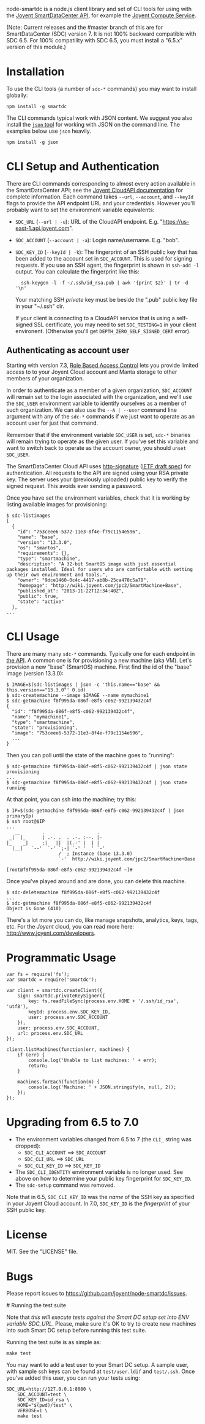 node-smartdc is a node.js client library and set of CLI tools for using with
the [Joyent SmartDataCenter API](http://apidocs.joyent.com/cloudapi/), for
example the [Joyent Compute
Service](http://www.joyent.com/products/compute-service).

(Note: Current releases and the #master branch of this are for SmartDataCenter
(SDC) version 7.  It is not 100% backward compatible with SDC 6.5. For 100%
compatility with SDC 6.5, you must install a "6.5.x" version of this module.)


# Installation

To use the CLI tools (a number of `sdc-*` commands) you may want to install
globally:

    npm install -g smartdc

The CLI commands typical work with JSON content. We suggest you also install
the [`json` tool](https://github.com/trentm/json) for working with JSON on the
command line. The examples below use `json` heavily.

    npm install -g json


# CLI Setup and Authentication

There are CLI commands corresponding to almost every action available in the
SmartDataCenter API; see the [Joyent CloudAPI
documentation](http://apidocs.joyent.com/cloudapi/) for complete information.
Each command takes `--url`, `--account`, and `--keyId` flags to provide the
API endpoint URL and your credentials. However you'll probably want to set
the environment variable equivalents:

* `SDC_URL` (`--url | -u`): URL of the CloudAPI endpoint. E.g.
  "https://us-east-1.api.joyent.com".
* `SDC_ACCOUNT` (`--account | -a`): Login name/username. E.g. "bob".
* `SDC_KEY_ID` (`--keyId | -k`): The fingerprint of an SSH public key that has
  been added to the account set in `SDC_ACCOUNT`. This is used for signing
  requests. If you use an SSH agent, the fingerprint is shown in `ssh-add -l`
  output. You can calculate the fingerprint like this:

        ssh-keygen -l -f ~/.ssh/id_rsa.pub | awk '{print $2}' | tr -d '\n'

  Your matching SSH *private* key must be beside the ".pub" public key file
  in your "~/.ssh" dir.
  
  If your client is connecting to a CloudAPI service that is using a self-signed
  SSL certificate, you may need to set `SDC_TESTING=1` in your client environent.
  (Otherwise you'll get `DEPTH_ZERO_SELF_SIGNED_CERT` error).

## Authenticating as account user

Starting with version 7.3, [Role Based Access Control](https://apidocs.joyent.com/rbac)
lets you provide limited access to to your Joyent Cloud account and Manta
storage to other members of your organization.

In order to authenticate as a member of a given organization, `SDC_ACCOUNT`
will remain set to the login associated with the organization, and we'll use
the `SDC_USER` environment variable to identify ourselves as a member of such
organization. We can also use the `--A | --user` command line argument with
any of the `sdc-*` commands if we just want to operate as an account user for
just that command.

Remember that if the environment variable `SDC_USER` is set, `sdc-*` binaries
will remain trying to operate as the given user. If you've set this variable and
want to switch back to operate as the account owner, you should
`unset SDC_USER`.


The SmartDataCenter Cloud API uses
[http-signature](https://github.com/joyent/node-http-signature) ([IETF draft
spec](http://tools.ietf.org/id/draft-cavage-http-signatures-00.txt)) for
authentication. All requests to the API are signed using your RSA private key.
The server uses your (previously uploaded) public key to verify the signed
request. This avoids ever sending a password.

Once you have set the environment variables, check that it is working by
listing available images for provisioning:

    $ sdc-listimages
    [
      {
        "id": "753ceee6-5372-11e3-8f4e-f79c1154e596",
        "name": "base",
        "version": "13.3.0",
        "os": "smartos",
        "requirements": {},
        "type": "smartmachine",
        "description": "A 32-bit SmartOS image with just essential packages installed. Ideal for users who are comfortable with setting up their own environment and tools.",
        "owner": "9dce1460-0c4c-4417-ab8b-25ca478c5a78",
        "homepage": "http://wiki.joyent.com/jpc2/SmartMachine+Base",
        "published_at": "2013-11-22T12:34:40Z",
        "public": true,
        "state": "active"
      },
    ...


# CLI Usage

There are many many `sdc-*` commands. Typically one for each endpoint in
[the API](http://apidocs.joyent.com/cloudapi/). A common one is for provisioning
a new machine (aka VM). Let's provision a new "base" (SmartOS) machine. First
find the id of the "base" image (version 13.3.0):

    $ IMAGE=$(sdc-listimages | json -c 'this.name=="base" && this.version=="13.3.0"' 0.id)
    $ sdc-createmachine --image $IMAGE --name mymachine1
    $ sdc-getmachine f8f995da-086f-e8f5-c062-992139432c4f
    {
      "id": "f8f995da-086f-e8f5-c062-992139432c4f",
      "name": "mymachine1",
      "type": "smartmachine",
      "state": "provisioning",
      "image": "753ceee6-5372-11e3-8f4e-f79c1154e596",
      ...
    }

Then you can poll until the state of the machine goes to "running":

    $ sdc-getmachine f8f995da-086f-e8f5-c062-992139432c4f | json state
    provisioning
    ...
    $ sdc-getmachine f8f995da-086f-e8f5-c062-992139432c4f | json state
    running

At that point, you can ssh into the machine; try this:

    $ IP=$(sdc-getmachine f8f995da-086f-e8f5-c062-992139432c4f | json primaryIp)
    $ ssh root@$IP
    ...
       __        .                   .
     _|  |_      | .-. .  . .-. :--. |-
    |_    _|     ;|   ||  |(.-' |  | |
      |__|   `--'  `-' `;-| `-' '  ' `-'
                       /  ; Instance (base 13.3.0)
                       `-'  http://wiki.joyent.com/jpc2/SmartMachine+Base

    [root@f8f995da-086f-e8f5-c062-992139432c4f ~]#


Once you've played around and are done, you can delete this machine.

    $ sdc-deletemachine f8f995da-086f-e8f5-c062-992139432c4f
    ...
    $ sdc-getmachine f8f995da-086f-e8f5-c062-992139432c4f
    Object is Gone (410)

There's a lot more you can do, like manage snapshots, analytics, keys, tags,
etc. For the *Joyent* cloud, you can read more here:
<http://www.joyent.com/developers>.


# Programmatic Usage

    var fs = require('fs');
    var smartdc = require('smartdc');

    var client = smartdc.createClient({
        sign: smartdc.privateKeySigner({
            key: fs.readFileSync(process.env.HOME + '/.ssh/id_rsa', 'utf8'),
            keyId: process.env.SDC_KEY_ID,
            user: process.env.SDC_ACCOUNT
        }),
        user: process.env.SDC_ACCOUNT,
        url: process.env.SDC_URL
    });

    client.listMachines(function(err, machines) {
        if (err) {
            console.log('Unable to list machines: ' + err);
            return;
        }

        machines.forEach(function(m) {
            console.log('Machine: ' + JSON.stringify(m, null, 2));
        });
    });



# Upgrading from 6.5 to 7.0

* The environment variables changed from 6.5 to 7 (the `CLI_` string was
  dropped):
    * `SDC_CLI_ACCOUNT` ==> `SDC_ACCOUNT`
    * `SDC_CLI_URL` ==> `SDC_URL`
    * `SDC_CLI_KEY_ID` ==> `SDC_KEY_ID`
* The `SDC_CLI_IDENTITY` environment variable is no longer used. See above
  on how to determine your public key fingerprint for `SDC_KEY_ID`.
* The `sdc-setup` command was removed.

Note that in 6.5, `SDC_CLI_KEY_ID` was the *name* of the SSH key as specified in
your Joyent Cloud account. In 7.0, `SDC_KEY_ID` is the *fingerprint* of your
SSH public key.


# License

MIT. See the "LICENSE" file.


# Bugs

Please report issues to <https://github.com/joyent/node-smartdc/issues>.


# Running the test suite

Note that *this will execute tests against the Smart DC setup set into
ENV variable SDC_URL*. Please, make sure it's OK to try to create new
machines into such Smart DC setup before running this test suite.

Running the test suite is as simple as:

    make test

You may want to add a test user to your Smart DC setup. A sample user, with
sample ssh keys can be found at `test/user.ldif` and `test/.ssh`. Once you've
added this user, you can run your tests using:

    SDC_URL=http://127.0.0.1:8080 \
        SDC_ACCOUNT=test \
        SDC_KEY_ID=id_rsa \
        HOME="$(pwd)/test" \
        VERBOSE=1 \
        make test
